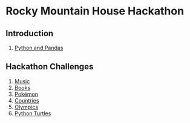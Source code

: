 # Rocky Mountain House Hackathon

## Introduction

1. [Python and Pandas]()

## Hackathon Challenges

1. [Music]()
1. [Books]()
1. [Pokémon]()
1. [Countries]()
1. [Olympics]()
1. [Python Turtles]()